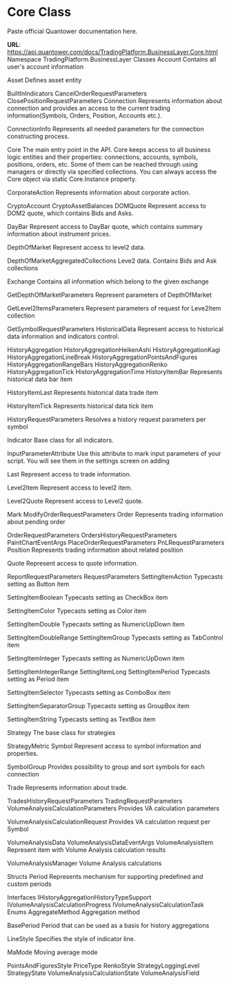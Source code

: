# Core Class

Paste official Quantower documentation here.

**URL**: https://api.quantower.com/docs/TradingPlatform.BusinessLayer.Core.html
Namespace TradingPlatform.BusinessLayer
Classes
Account
Contains all user's account information

Asset
Defines asset entity

BuiltInIndicators
CancelOrderRequestParameters
ClosePositionRequestParameters
Connection
Represents information about connection and provides an access to the current trading information(Symbols, Orders, Position, Accounts etc.).

ConnectionInfo
Represents all needed parameters for the connection constructing process.

Core
The main entry point in the API. Core keeps access to all business logic entities and their properties: connections, accounts, symbols, positions, orders, etc. Some of them can be reached through using managers or directly via specified collections. You can always access the Core object via static Core.Instance property.

CorporateAction
Represents information about corporate action.

CryptoAccount
CryptoAssetBalances
DOMQuote
Represent access to DOM2 quote, which contains Bids and Asks.

DayBar
Represent access to DayBar quote, which contains summary information about instrument prices.

DepthOfMarket
Represent access to level2 data.

DepthOfMarketAggregatedCollections
Leve2 data. Contains Bids and Ask collections

Exchange
Contains all information which belong to the given exchange

GetDepthOfMarketParameters
Represent parameters of DepthOfMarket

GetLevel2ItemsParameters
Represent parameters of request for Leve2Item collection

GetSymbolRequestParameters
HistoricalData
Represent access to historical data information and indicators control.

HistoryAggregation
HistoryAggregationHeikenAshi
HistoryAggregationKagi
HistoryAggregationLineBreak
HistoryAggregationPointsAndFigures
HistoryAggregationRangeBars
HistoryAggregationRenko
HistoryAggregationTick
HistoryAggregationTime
HistoryItemBar
Represents historical data bar item

HistoryItemLast
Represents historical data trade item

HistoryItemTick
Represents historical data tick item

HistoryRequestParameters
Resolves a history request parameters per symbol

Indicator
Base class for all indicators.

InputParameterAttribute
Use this attribute to mark input parameters of your script. You will see them in the settings screen on adding

Last
Represent access to trade information.

Level2Item
Represent access to level2 item.

Level2Quote
Represent access to Level2 quote.

Mark
ModifyOrderRequestParameters
Order
Represents trading information about pending order

OrderRequestParameters
OrdersHistoryRequestParameters
PaintChartEventArgs
PlaceOrderRequestParameters
PnLRequestParameters
Position
Represents trading information about related position

Quote
Represent access to quote information.

ReportRequestParameters
RequestParameters
SettingItemAction
Typecasts setting as Button item

SettingItemBoolean
Typecasts setting as CheckBox item

SettingItemColor
Typecasts setting as Color item

SettingItemDouble
Typecasts setting as NumericUpDown item

SettingItemDoubleRange
SettingItemGroup
Typecasts setting as TabControl item

SettingItemInteger
Typecasts setting as NumericUpDown item

SettingItemIntegerRange
SettingItemLong
SettingItemPeriod
Typecasts setting as Period item

SettingItemSelector
Typecasts setting as ComboBox item

SettingItemSeparatorGroup
Typecasts setting as GroupBox item

SettingItemString
Typecasts setting as TextBox item

Strategy
The base class for strategies

StrategyMetric
Symbol
Represent access to symbol information and properties.

SymbolGroup
Provides possibility to group and sort symbols for each connection

Trade
Represents information about trade.

TradesHistoryRequestParameters
TradingRequestParameters
VolumeAnalysisCalculationParameters
Provides VA calculation parameters

VolumeAnalysisCalculationRequest
Provides VA calculation request per Symbol

VolumeAnalysisData
VolumeAnalysisDataEventArgs
VolumeAnalysisItem
Represent item with Volume Analysis calculation results

VolumeAnalysisManager
Volume Analysis calculations

Structs
Period
Represents mechanism for supporting predefined and custom periods

Interfaces
IHistoryAggregationHistoryTypeSupport
IVolumeAnalysisCalculationProgress
IVolumeAnalysisCalculationTask
Enums
AggregateMethod
Aggregation method

BasePeriod
Period that can be used as a basis for history aggregations

LineStyle
Specifies the style of indicator line.

MaMode
Moving average mode

PointsAndFiguresStyle
PriceType
RenkoStyle
StrategyLoggingLevel
StrategyState
VolumeAnalysisCalculationState
VolumeAnalysisField
